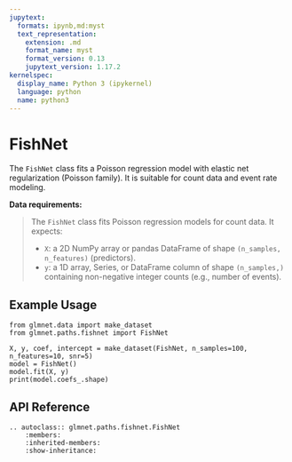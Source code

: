 ```yaml
---
jupytext:
  formats: ipynb,md:myst
  text_representation:
    extension: .md
    format_name: myst
    format_version: 0.13
    jupytext_version: 1.17.2
kernelspec:
  display_name: Python 3 (ipykernel)
  language: python
  name: python3
---
```


# FishNet

The `FishNet` class fits a Poisson regression model with elastic net regularization (Poisson family). It is suitable for count data and event rate modeling.

**Data requirements:**
> The `FishNet` class fits Poisson regression models for count data. It expects:
> - `X`: a 2D NumPy array or pandas DataFrame of shape `(n_samples, n_features)` (predictors).
> - `y`: a 1D array, Series, or DataFrame column of shape `(n_samples,)` containing non-negative integer counts (e.g., number of events).

## Example Usage

```{code-cell} ipython3
from glmnet.data import make_dataset
from glmnet.paths.fishnet import FishNet

X, y, coef, intercept = make_dataset(FishNet, n_samples=100, n_features=10, snr=5)
model = FishNet()
model.fit(X, y)
print(model.coefs_.shape)
```

## API Reference

```{eval-rst}
.. autoclass:: glmnet.paths.fishnet.FishNet
    :members:
    :inherited-members:
    :show-inheritance:
```
